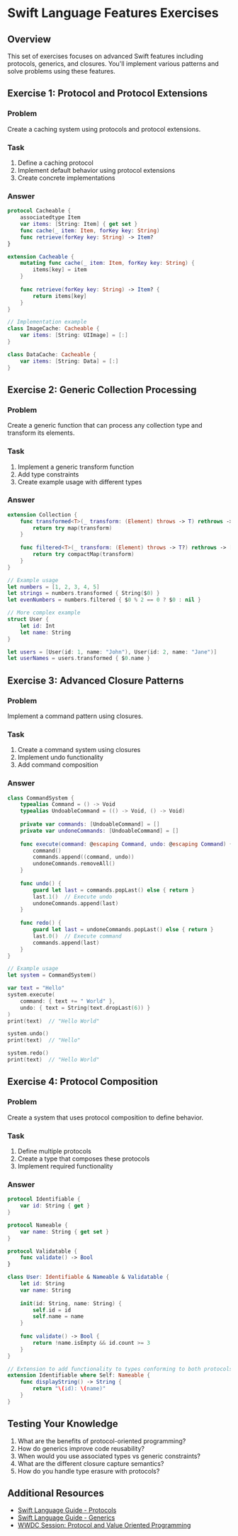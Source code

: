 # Swift Language Features Exercises

## Overview
This set of exercises focuses on advanced Swift features including protocols, generics, and closures. You'll implement various patterns and solve problems using these features.

## Exercise 1: Protocol and Protocol Extensions

### Problem
Create a caching system using protocols and protocol extensions.

### Task
1. Define a caching protocol
2. Implement default behavior using protocol extensions
3. Create concrete implementations

### Answer

```swift
protocol Cacheable {
    associatedtype Item
    var items: [String: Item] { get set }
    func cache(_ item: Item, forKey key: String)
    func retrieve(forKey key: String) -> Item?
}

extension Cacheable {
    mutating func cache(_ item: Item, forKey key: String) {
        items[key] = item
    }
    
    func retrieve(forKey key: String) -> Item? {
        return items[key]
    }
}

// Implementation example
class ImageCache: Cacheable {
    var items: [String: UIImage] = [:]
}

class DataCache: Cacheable {
    var items: [String: Data] = [:]
}
```

## Exercise 2: Generic Collection Processing

### Problem
Create a generic function that can process any collection type and transform its elements.

### Task
1. Implement a generic transform function
2. Add type constraints
3. Create example usage with different types

### Answer

```swift
extension Collection {
    func transformed<T>(_ transform: (Element) throws -> T) rethrows -> [T] {
        return try map(transform)
    }
    
    func filtered<T>(_ transform: (Element) throws -> T?) rethrows -> [T] {
        return try compactMap(transform)
    }
}

// Example usage
let numbers = [1, 2, 3, 4, 5]
let strings = numbers.transformed { String($0) }
let evenNumbers = numbers.filtered { $0 % 2 == 0 ? $0 : nil }

// More complex example
struct User {
    let id: Int
    let name: String
}

let users = [User(id: 1, name: "John"), User(id: 2, name: "Jane")]
let userNames = users.transformed { $0.name }
```

## Exercise 3: Advanced Closure Patterns

### Problem
Implement a command pattern using closures.

### Task
1. Create a command system using closures
2. Implement undo functionality
3. Add command composition

### Answer

```swift
class CommandSystem {
    typealias Command = () -> Void
    typealias UndoableCommand = (() -> Void, () -> Void)
    
    private var commands: [UndoableCommand] = []
    private var undoneCommands: [UndoableCommand] = []
    
    func execute(command: @escaping Command, undo: @escaping Command) {
        command()
        commands.append((command, undo))
        undoneCommands.removeAll()
    }
    
    func undo() {
        guard let last = commands.popLast() else { return }
        last.1()  // Execute undo
        undoneCommands.append(last)
    }
    
    func redo() {
        guard let last = undoneCommands.popLast() else { return }
        last.0()  // Execute command
        commands.append(last)
    }
}

// Example usage
let system = CommandSystem()

var text = "Hello"
system.execute(
    command: { text += " World" },
    undo: { text = String(text.dropLast(6)) }
)
print(text)  // "Hello World"

system.undo()
print(text)  // "Hello"

system.redo()
print(text)  // "Hello World"
```

## Exercise 4: Protocol Composition

### Problem
Create a system that uses protocol composition to define behavior.

### Task
1. Define multiple protocols
2. Create a type that composes these protocols
3. Implement required functionality

### Answer

```swift
protocol Identifiable {
    var id: String { get }
}

protocol Nameable {
    var name: String { get set }
}

protocol Validatable {
    func validate() -> Bool
}

class User: Identifiable & Nameable & Validatable {
    let id: String
    var name: String
    
    init(id: String, name: String) {
        self.id = id
        self.name = name
    }
    
    func validate() -> Bool {
        return !name.isEmpty && id.count >= 3
    }
}

// Extension to add functionality to types conforming to both protocols
extension Identifiable where Self: Nameable {
    func displayString() -> String {
        return "\(id): \(name)"
    }
}
```

## Testing Your Knowledge

1. What are the benefits of protocol-oriented programming?
2. How do generics improve code reusability?
3. When would you use associated types vs generic constraints?
4. What are the different closure capture semantics?
5. How do you handle type erasure with protocols?

## Additional Resources
- [Swift Language Guide - Protocols](https://docs.swift.org/swift-book/LanguageGuide/Protocols.html)
- [Swift Language Guide - Generics](https://docs.swift.org/swift-book/LanguageGuide/Generics.html)
- [WWDC Session: Protocol and Value Oriented Programming](https://developer.apple.com/videos/play/wwdc2016/419/) 